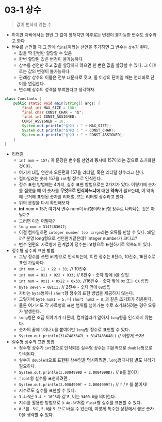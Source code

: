 # 03-1 상수

> 값이 변하지 않는 수

- 하지만 자바에서는 한번 그 값이 정해지면 이후로는 변경이 불가능한 변수도 상수라고 한다
- 변수를 선언할 때 그 안에 `final`이라는 선언을 추가하면 그 변수는 `상수`가 된다.
  - 값을 딱 한번만 할당할 수 있음
  - 한번 할당된 값은 변경이 불가능하다
  - 상수를 선언만 하고 값을 할당하지 않으면 한 번은 값을 할당할 수 있다.  그 이후로는 값의 변경이 불가능하다.
  - 관례상 상수의 이름은 전부 대문자로 짓고, 둘 이상의 단어일 때는 언더바로 단어를 연결한다.
  - 변수에 상수의 성격을 부여한다고 생각하자

```java
class Constants {
    public static void main(String[] args) {
        final int MAX_SIZE = 100;
        final char CONST_CHAR = '상';
        final int CONST_ASSIGNED;
        CONST_ASSIGNED = 10;
        System.out.println("상수1 : " + MAX_SIZE);
        System.out.println("상수2 : " + CONST_CHAR);
        System.out.println("상수3 : " + CONST_ASSIGNED);
    }
}
```

- 리터럴
  - `int num = 157;` 이 문장은 변수를 선언과 동시에 157이라는 값으로 초기화한 것이다.
  - 여기서 대입 연산자 오른편의 157을 리터럴, 혹은 리터럴 상수라고 한다.
  - 컴파일러는 숫자 157을 `int`형 정수로 인식한다.
  - 정수 표현 방법에는 4가지, 실수 표현 방법으로는 2가지가 있다. 이렇기에 숫자를 접했을 때 이 숫자를 **무엇으로 인식하느냐**에 대한 **약속**이 필요한데, 이 약속에 근거해 표현된 숫자를 리터럴, 또는 리터럴 상수라고 한다. 
  - 위의 문장을 다시 확인해보자
  - **int** num = 157; 여기서 변수 num이 int형이라 int형 정수로 나타나는 것은 아닐까?
  - 그러면 이건 어떨까?
  - `long num = 3147483647;` 
  - 이걸 컴파일하면 `integer number too large`라는 오류를 만날 수 있다. 왜일까? 분명 long형으로 선언한거같은데? integer number가 크다고?
  - 변수 왼편의 자료형에 관계없이 정수는 int형으로 표현하기로 약속되어 있다.
- 정수형 상수의 표현 방법
  - 그냥 정수를 쓰면 int형으로 인식되는데, 이런 정수는 8진수, 10진수, 16진수로 표현 가능하다.
  - `int num = 11 + 22 + 33;` // 10진수
  - `int num = 011 + 022 + 033;` // 8진수 - 숫자 앞에 `0`을 삽입
  - `int num = 0x11 + 0x22 + 0x33;` //16진수 - 숫자 앞에 `0x` 또는 `0X` 삽입
  - `byte seven = 0B111;` // 2진수 - 숫자 앞에 `0B`삽입
  - 자바는 `byte`형이나 `short`형 정수의 표현 방법을 제공하지 않는다.
  - 그렇기에 `byte num1 = 5;` 나 `short num2 = 8;`과 같은 초기화가 허용된다.
  - 물론 여기서도 각 자료형의 표현 범위를 넘어가는 수로 초기화하려는 경우 오류가 발생한다.
  - `long`형은 조금 이야기가 다른데, 컴파일러가 알아서 `long`형을 인식하지 않는다.
  - 숫자의 끝에 `l`이나 `L`을 붙여야만 `long`형 정수로 표현할 수 있다.
  - `System.out.println(3147483647L + 3147483648L)` // 이렇게 쓰자!
- 실수형 상수의 표현 방법
  - 정수형 상수가 `int`형으로 인식되듯 실수형 상수는 기본적으로 `double`형으로 인식된다.
  - 실수가 `double형`으로 표현된 상수임을 명시하려면, `long`형때처럼 별도 처리가 필요하다.
  - `System.out.println(3.0004999D + 2.0004999D);` // `D`를 붙이자
  - `float`형 실수를 표현하려면..
  - `System.out.println(3.0004999f + 2.0004999f);` // `f` / `F` 를 붙이자!
  - 지수로도 실수를 표현할 수 있다.
  - `3.4e3`은 `3.4 * 10^3`과 같고, 이는 `3400.0`을 의미한다.
  - 지수를 활용한 방법으로 `3.4e-3f`처럼 `float`형 실수를 표현할 수 있다.
  - `0.5`를 `.5`로, `5.0`을 `5.`으로 바꿀 수 있는데, 이렇게 특수한 상황에서 붙은 숫자 0을 생략할 수 있다. 